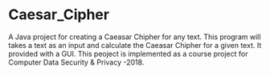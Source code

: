 # Caesar_Cipher
A Java project for creating a Caeasar Chipher for any text.
This program will takes a text as an input and calculate the Caeasar Chipher for a given text. It provided with a GUI.
This peoject is implemented as a course project for Computer Data Security & Privacy -2018.
